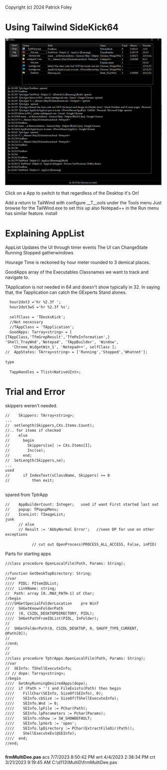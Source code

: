 
Copyright (c) 2024 Patrick Foley

Using Tailwind SideKick64
==========================

![TailWind32](TailWind.png)

Click on a App to switch to that regardless of the Desktop it's On!

Add a return to TailWind with configure __T__ools under the Tools menu
Just browse for the TailWind.exe to set this up also Notepad++ in the Run menu has similar feature.
install


Explaining  AppList
===================
AppList Updates the UI through timer events
The UI can ChangeState Running Stopped gatherwindows

Hourage Time is reckoned by hour meter rounded to 3 demical places.

GoodApps array of the Executables Classnames we want to track and navigate to.

TApplication is not needed in 64 and doesn't show typically in 32. In saying that, the
Tapplication can catch the GExperts Stand alones.


```
  hour2dot3 ='hr %2.3f ';
  hour2dot3wS ='hr %2.3f %s';

  selfClass = 'TDesksKick';
  //Not necessary
  //TAppClass = 'TApplication';
  GoodApps: Tarray<string> = [ {TAppClass,'TfmGrepResult','TfmPeInformation',} 'Shell_TrayWnd','Notepad', 'TAppBuilder', 'Window',
   'Chrome_WidgetWin_1', 'Notepad++', selfClass ];
//  AppStates: TArray<string> = ['Running','Stopped','Whatnot'];

type

  TappHandles = Tlist<NativeUInt>;

```
Trial and Error
===============
skippers weren't needed.
```
//    Skippers: TArray<string>;
...
//  setlength(Skippers,CXs.Items.Count);
//.. for items if checked
//    else
//      begin
//        Skippers[se] := CXs.Items[I];
//        Inc(se);
//      end;
//  SetLength(Skippers,se);
...
used
//      if IndexText(sClassName, Skippers) >= 0
//          then exit;


```
spared from TptrApp
```
//    AppBuilderCount: Integer;   used if want First started last out
//    popup: TPopupMenu;
//    IconList: TImageList;
junk
      // else
      // Result := 'AbbyNormal Error';   //seen DP for use on other exceptions

            // cut out OpenProcess(PROCESS_ALL_ACCESS, False, inPID)
```

Parts for starting apps
```
//class procedure OpenLocalFile(Path, Params: String);

//function GetDeskTopDirectory: String;
//var
////  PIDL: PItemIDList;
////  LinkName: string;
//  Path: array [0..MAX_PATH-1] of Char;
//begin
////SHGetSpecialFolderLocation    pre Win7
////  SHGetKnownFolderPath
////  (0, CSIDL_DESKTOPDIRECTORY, PIDL);
////  SHGetPathFromIDList(PIDL, InFolder);
//
//  SHGetFolderPath(0, CSIDL_DESKTOP, 0, SHGFP_TYPE_CURRENT, @Path[0]);
//
//end;
//
//
//class procedure TptrApps.OpenLocalFile(Path, Params: String);
//var
//  SEInfo: TShellExecuteInfo;
// // dope: Tarray<string>;
//begin
////  GetAnyRunningDesiredApps(dope);
////  if (Path > '') and FileExists(Path) then begin
////    FillChar(SEInfo, SizeOf(SEInfo), 0);
////    SEInfo.cbSize := SizeOf(TShellExecuteInfo);
////    SEInfo.Wnd := 0;
////    SEInfo.lpFile := PChar(Path);
////    SEInfo.lpParameters := Pchar(Params);
////    SEInfo.nShow := SW_SHOWDEFAULT;
////    SEInfo.lpVerb := 'open';
////    SEInfo.lpDirectory := PChar(ExtractFileDir(Path));
////    ShellExecuteEx(@SEInfo);
////  end;
//end;
```

```

```

**frmMultiDee.pas**
acs 7/7/2023 8:50:42 PM
wrt 4/4/2023 2:38:34 PM
crt 3/21/2023 9:19:45 AM
C:\d113\MultiD\frmMultiDee.pas
